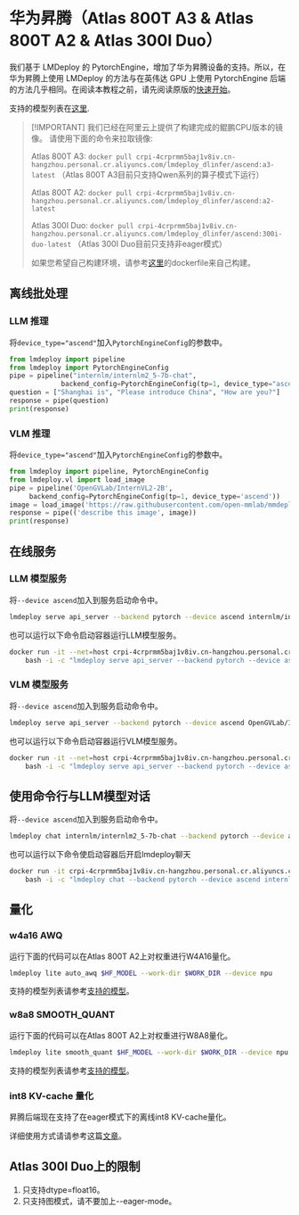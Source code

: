 # 华为昇腾（Atlas 800T A3 & Atlas 800T A2 & Atlas 300I Duo）

我们基于 LMDeploy 的 PytorchEngine，增加了华为昇腾设备的支持。所以，在华为昇腾上使用 LMDeploy 的方法与在英伟达 GPU 上使用 PytorchEngine 后端的方法几乎相同。在阅读本教程之前，请先阅读原版的[快速开始](../get_started.md)。

支持的模型列表在[这里](../../supported_models/supported_models.md#PyTorchEngine-其他平台).

> \[!IMPORTANT\]
> 我们已经在阿里云上提供了构建完成的鲲鹏CPU版本的镜像。
> 请使用下面的命令来拉取镜像:
>
> Atlas 800T A3:
> `docker pull crpi-4crprmm5baj1v8iv.cn-hangzhou.personal.cr.aliyuncs.com/lmdeploy_dlinfer/ascend:a3-latest`
> （Atlas 800T A3目前只支持Qwen系列的算子模式下运行）
>
> Atlas 800T A2:
> `docker pull crpi-4crprmm5baj1v8iv.cn-hangzhou.personal.cr.aliyuncs.com/lmdeploy_dlinfer/ascend:a2-latest`
>
> Atlas 300I Duo:
> `docker pull crpi-4crprmm5baj1v8iv.cn-hangzhou.personal.cr.aliyuncs.com/lmdeploy_dlinfer/ascend:300i-duo-latest`
> （Atlas 300I Duo目前只支持非eager模式）
>
> 如果您希望自己构建环境，请参考[这里](../../../../docker)的dockerfile来自己构建。

## 离线批处理

### LLM 推理

将`device_type="ascend"`加入`PytorchEngineConfig`的参数中。

```python
from lmdeploy import pipeline
from lmdeploy import PytorchEngineConfig
pipe = pipeline("internlm/internlm2_5-7b-chat",
             backend_config=PytorchEngineConfig(tp=1, device_type="ascend"))
question = ["Shanghai is", "Please introduce China", "How are you?"]
response = pipe(question)
print(response)
```

### VLM 推理

将`device_type="ascend"`加入`PytorchEngineConfig`的参数中。

```python
from lmdeploy import pipeline, PytorchEngineConfig
from lmdeploy.vl import load_image
pipe = pipeline('OpenGVLab/InternVL2-2B',
     backend_config=PytorchEngineConfig(tp=1, device_type='ascend'))
image = load_image('https://raw.githubusercontent.com/open-mmlab/mmdeploy/main/tests/data/tiger.jpeg')
response = pipe(('describe this image', image))
print(response)
```

## 在线服务

### LLM 模型服务

将`--device ascend`加入到服务启动命令中。

```bash
lmdeploy serve api_server --backend pytorch --device ascend internlm/internlm2_5-7b-chat
```

也可以运行以下命令启动容器运行LLM模型服务。

```bash
docker run -it --net=host crpi-4crprmm5baj1v8iv.cn-hangzhou.personal.cr.aliyuncs.com/lmdeploy_dlinfer/ascend:910b-latest \
    bash -i -c "lmdeploy serve api_server --backend pytorch --device ascend internlm/internlm2_5-7b-chat"
```

### VLM 模型服务

将`--device ascend`加入到服务启动命令中。

```bash
lmdeploy serve api_server --backend pytorch --device ascend OpenGVLab/InternVL2-2B
```

也可以运行以下命令启动容器运行VLM模型服务。

```bash
docker run -it --net=host crpi-4crprmm5baj1v8iv.cn-hangzhou.personal.cr.aliyuncs.com/lmdeploy_dlinfer/ascend:910b-latest \
    bash -i -c "lmdeploy serve api_server --backend pytorch --device ascend OpenGVLab/InternVL2-2B"
```

## 使用命令行与LLM模型对话

将`--device ascend`加入到服务启动命令中。

```bash
lmdeploy chat internlm/internlm2_5-7b-chat --backend pytorch --device ascend
```

也可以运行以下命令使启动容器后开启lmdeploy聊天

```bash
docker run -it crpi-4crprmm5baj1v8iv.cn-hangzhou.personal.cr.aliyuncs.com/lmdeploy_dlinfer/ascend:910blatest \
    bash -i -c "lmdeploy chat --backend pytorch --device ascend internlm/internlm2_5-7b-chat"
```

## 量化

### w4a16 AWQ

运行下面的代码可以在Atlas 800T A2上对权重进行W4A16量化。

```bash
lmdeploy lite auto_awq $HF_MODEL --work-dir $WORK_DIR --device npu
```

支持的模型列表请参考[支持的模型](../../supported_models/supported_models.md)。

### w8a8 SMOOTH_QUANT

运行下面的代码可以在Atlas 800T A2上对权重进行W8A8量化。

```bash
lmdeploy lite smooth_quant $HF_MODEL --work-dir $WORK_DIR --device npu
```

支持的模型列表请参考[支持的模型](../../supported_models/supported_models.md)。

### int8 KV-cache 量化

昇腾后端现在支持了在eager模式下的离线int8 KV-cache量化。

详细使用方式请请参考这篇[文章](https://github.com/DeepLink-org/dlinfer/blob/main/docs/quant/ascend_kv_quant.md)。

## Atlas 300I Duo上的限制

1. 只支持dtype=float16。
2. 只支持图模式，请不要加上--eager-mode。
